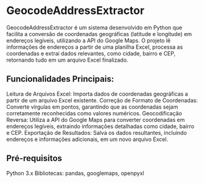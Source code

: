 # GeocodeAddressExtractor
GeocodeAddressExtractor é um sistema desenvolvido em Python que facilita a conversão de coordenadas geográficas (latitude e longitude) em endereços legíveis, utilizando a API do Google Maps. O projeto lê informações de endereços a partir de uma planilha Excel, processa as coordenadas e extrai dados relevantes, como cidade, bairro e CEP, retornando tudo em um arquivo Excel finalizado.

## Funcionalidades Principais:
Leitura de Arquivos Excel: Importa dados de coordenadas geográficas a partir de um arquivo Excel existente.
Correção de Formato de Coordenadas: Converte vírgulas em pontos, garantindo que as coordenadas sejam corretamente reconhecidas como valores numéricos.
Geocodificação Reversa: Utiliza a API do Google Maps para converter coordenadas em endereços legíveis, extraindo informações detalhadas como cidade, bairro e CEP.
Exportação de Resultados: Salva os dados resultantes, incluindo endereços e informações adicionais, em um novo arquivo Excel.
## Pré-requisitos
Python 3.x
Bibliotecas: pandas, googlemaps, openpyxl
